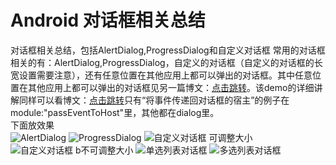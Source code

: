 # Android 对话框相关总结
对话框相关总结，包括AlertDialog,ProgressDialog和自定义对话框
常用的对话框相关的有：AlertDialog,ProgressDialog，自定义的对话框（自定义的对话框的长宽设置需要注意），还有任意位置在其他应用上都可以弹出的对话框。其中任意位置在其他应用上都可以弹出的对话框见另一篇博文：[点击跳转](http://blog.csdn.net/htwhtw123/article/details/71758817)。该demo的详细讲解同样可以看博文：[点击跳转](http://blog.csdn.net/htwhtw123/article/details/77488040)只有“将事件传递回对话框的宿主”的例子在module:"passEventToHost"里，其他都在dialog里。<br>
下面放效果
<br>
![AlertDialog](https://github.com/HeTingwei/DialogTest/blob/master/doc/dialog1.gif) 
![ProgressDialog](https://github.com/HeTingwei/DialogTest/blob/master/doc/dialog2.gif) 
![自定义对话框 可调整大小](https://github.com/HeTingwei/DialogTest/blob/master/doc/dialog3.gif)
![自定义对话框 b不可调整大小](https://github.com/HeTingwei/DialogTest/blob/master/doc/dialogX.gif) 
![单选列表对话框](https://github.com/HeTingwei/DialogTest/blob/master/doc/dialog4.gif)
![多选列表对话框](https://github.com/HeTingwei/DialogTest/blob/master/doc/dialog5.gif)
